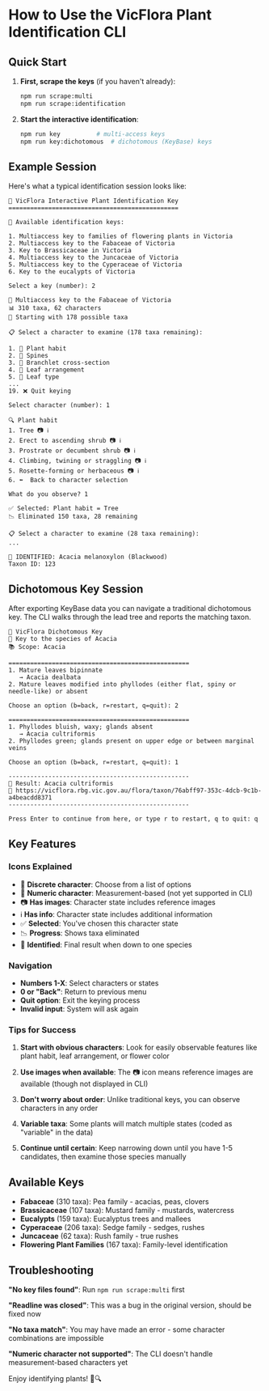 # How to Use the VicFlora Plant Identification CLI

## Quick Start

1. **First, scrape the keys** (if you haven't already):
   ```bash
   npm run scrape:multi
   npm run scrape:identification
   ```

2. **Start the interactive identification**:
   ```bash
   npm run key          # multi-access keys
   npm run key:dichotomous  # dichotomous (KeyBase) keys
   ```

## Example Session

Here's what a typical identification session looks like:

```
🌿 VicFlora Interactive Plant Identification Key
===============================================

🔑 Available identification keys:

1. Multiaccess key to families of flowering plants in Victoria
2. Multiaccess key to the Fabaceae of Victoria
3. Key to Brassicaceae in Victoria
4. Multiaccess key to the Juncaceae of Victoria
5. Multiaccess key to the Cyperaceae of Victoria
6. Key to the eucalypts of Victoria

Select a key (number): 2

🌿 Multiaccess key to the Fabaceae of Victoria
📊 310 taxa, 62 characters
🎯 Starting with 178 possible taxa

📋 Select a character to examine (178 taxa remaining):

1. 🔢 Plant habit
2. 🔢 Spines
3. 🔢 Branchlet cross-section
4. 🔢 Leaf arrangement
5. 🔢 Leaf type
...
19. ❌ Quit keying

Select character (number): 1

🔍 Plant habit
1. Tree 📷 ℹ️
2. Erect to ascending shrub 📷 ℹ️
3. Prostrate or decumbent shrub 📷 ℹ️
4. Climbing, twining or straggling 📷 ℹ️
5. Rosette-forming or herbaceous 📷 ℹ️
6. ⬅️  Back to character selection

What do you observe? 1

✅ Selected: Plant habit = Tree
📉 Eliminated 150 taxa, 28 remaining

📋 Select a character to examine (28 taxa remaining):
...

🎯 IDENTIFIED: Acacia melanoxylon (Blackwood)
Taxon ID: 123
```

## Dichotomous Key Session

After exporting KeyBase data you can navigate a traditional dichotomous key. The CLI walks through the lead tree and reports the matching taxon.

```
🌱 VicFlora Dichotomous Key
🔑 Key to the species of Acacia
📚 Scope: Acacia

==================================================
1. Mature leaves bipinnate
   → Acacia dealbata
2. Mature leaves modified into phyllodes (either flat, spiny or needle-like) or absent

Choose an option (b=back, r=restart, q=quit): 2

==================================================
1. Phyllodes bluish, waxy; glands absent
   → Acacia cultriformis
2. Phyllodes green; glands present on upper edge or between marginal veins

Choose an option (b=back, r=restart, q=quit): 1

--------------------------------------------------
🎉 Result: Acacia cultriformis
🔗 https://vicflora.rbg.vic.gov.au/flora/taxon/76abff97-353c-4dcb-9c1b-a4beacdd8371
--------------------------------------------------

Press Enter to continue from here, or type r to restart, q to quit: q
```

## Key Features

### Icons Explained
- 🔢 **Discrete character**: Choose from a list of options
- 📏 **Numeric character**: Measurement-based (not yet supported in CLI)
- 📷 **Has images**: Character state includes reference images
- ℹ️ **Has info**: Character state includes additional information
- ✅ **Selected**: You've chosen this character state
- 📉 **Progress**: Shows taxa eliminated
- 🎯 **Identified**: Final result when down to one species

### Navigation
- **Numbers 1-X**: Select characters or states
- **0 or "Back"**: Return to previous menu
- **Quit option**: Exit the keying process
- **Invalid input**: System will ask again

### Tips for Success

1. **Start with obvious characters**: Look for easily observable features like plant habit, leaf arrangement, or flower color

2. **Use images when available**: The 📷 icon means reference images are available (though not displayed in CLI)

3. **Don't worry about order**: Unlike traditional keys, you can observe characters in any order

4. **Variable taxa**: Some plants will match multiple states (coded as "variable" in the data)

5. **Continue until certain**: Keep narrowing down until you have 1-5 candidates, then examine those species manually

## Available Keys

- **Fabaceae** (310 taxa): Pea family - acacias, peas, clovers
- **Brassicaceae** (107 taxa): Mustard family - mustards, watercress
- **Eucalypts** (159 taxa): Eucalyptus trees and mallees
- **Cyperaceae** (206 taxa): Sedge family - sedges, rushes
- **Juncaceae** (62 taxa): Rush family - true rushes
- **Flowering Plant Families** (167 taxa): Family-level identification

## Troubleshooting

**"No key files found"**: Run `npm run scrape:multi` first

**"Readline was closed"**: This was a bug in the original version, should be fixed now

**"No taxa match"**: You may have made an error - some character combinations are impossible

**"Numeric character not supported"**: The CLI doesn't handle measurement-based characters yet

Enjoy identifying plants! 🌿🔍
